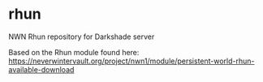 # rhun
NWN Rhun repository for Darkshade server

Based on the Rhun module found here: https://neverwintervault.org/project/nwn1/module/persistent-world-rhun-available-download
